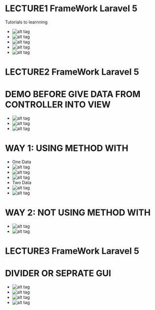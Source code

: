 # LECTURE1 FrameWork Laravel 5
Tutorials to learnning 
- ![alt tag](https://github.com/danisluis1/PHP-Frame-Work-Laravel/blob/master/Lecture1/a.png)
- ![alt tag](https://github.com/danisluis1/PHP-Frame-Work-Laravel/blob/master/Lecture1/b.png)
- ![alt tag](https://github.com/danisluis1/PHP-Frame-Work-Laravel/blob/master/Lecture1/c.png)
- ![alt tag](https://github.com/danisluis1/PHP-Frame-Work-Laravel/blob/master/Lecture1/d.png)
- ![alt tag](https://github.com/danisluis1/PHP-Frame-Work-Laravel/blob/master/Lecture1/e.png)
# LECTURE2 FrameWork Laravel 5
# DEMO BEFORE GIVE DATA FROM CONTROLLER INTO VIEW
- ![alt tag](https://github.com/danisluis1/PHP-Frame-Work-Laravel/blob/master/Lecture2/a.png)
- ![alt tag](https://github.com/danisluis1/PHP-Frame-Work-Laravel/blob/master/Lecture2/b.png)
- ![alt tag](https://github.com/danisluis1/PHP-Frame-Work-Laravel/blob/master/Lecture2/c.png)
# WAY 1: USING METHOD WITH
- One Data 
- ![alt tag](https://github.com/danisluis1/PHP-Frame-Work-Laravel/blob/master/Lecture2/d.png)
- ![alt tag](https://github.com/danisluis1/PHP-Frame-Work-Laravel/blob/master/Lecture2/e.png)
- ![alt tag](https://github.com/danisluis1/PHP-Frame-Work-Laravel/blob/master/Lecture2/f.png)
- Two Data
- ![alt tag](https://github.com/danisluis1/PHP-Frame-Work-Laravel/blob/master/Lecture2/g.png)
- ![alt tag](https://github.com/danisluis1/PHP-Frame-Work-Laravel/blob/master/Lecture2/h.png)

# WAY 2: NOT USING METHOD WITH
- ![alt tag](https://github.com/danisluis1/PHP-Frame-Work-Laravel/blob/master/Lecture2/l.png)
- ![alt tag](https://github.com/danisluis1/PHP-Frame-Work-Laravel/blob/master/Lecture2/m.png)

# LECTURE3 FrameWork Laravel 5
# DIVIDER OR SEPRATE GUI
- ![alt tag](https://github.com/danisluis1/PHP-Frame-Work-Laravel/blob/master/Lecture3/a.png)
- ![alt tag](https://github.com/danisluis1/PHP-Frame-Work-Laravel/blob/master/Lecture3/b.png)
- ![alt tag](https://github.com/danisluis1/PHP-Frame-Work-Laravel/blob/master/Lecture3/c.png)
- ![alt tag](https://github.com/danisluis1/PHP-Frame-Work-Laravel/blob/master/Lecture3/d.png)
